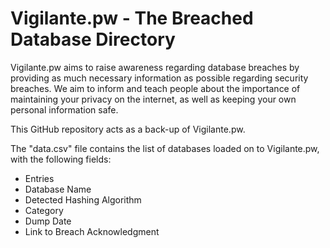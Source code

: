 # Vigilante.pw - The Breached Database Directory

Vigilante.pw aims to raise awareness regarding database breaches by providing as much necessary information as possible regarding security breaches. We aim to inform and teach people about the importance of maintaining your privacy on the internet, as well as keeping your own personal information safe. 

This GitHub repository acts as a back-up of Vigilante.pw. 

The "data.csv" file contains the list of databases loaded on to Vigilante.pw, with the following fields:
* Entries
* Database Name
* Detected Hashing Algorithm
* Category
* Dump Date
* Link to Breach Acknowledgment
